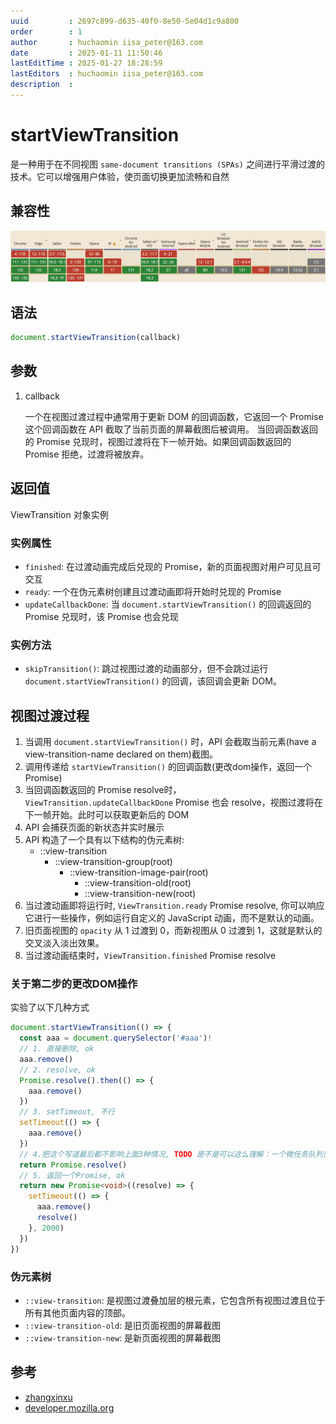 ```yaml
---
uuid         : 2697c899-d635-40f0-8e50-5e04d1c9a800
order        : 1
author       : huchaomin iisa_peter@163.com
date         : 2025-01-11 11:50:46
lastEditTime : 2025-01-27 18:28:59
lastEditors  : huchaomin iisa_peter@163.com
description  :
---
```

# startViewTransition

是一种用于在不同视图 `same-document transitions (SPAs)` 之间进行平滑过渡的技术。它可以增强用户体验，使页面切换更加流畅和自然

## 兼容性

![can_i_use](./can_i_use.png)

## 语法

```ts
document.startViewTransition(callback)
```

## 参数

1. callback

    一个在视图过渡过程中通常用于更新 DOM 的回调函数，它返回一个 Promise
    这个回调函数在 API 截取了当前页面的屏幕截图后被调用。
    当回调函数返回的 Promise 兑现时，视图过渡将在下一帧开始。如果回调函数返回的 Promise 拒绝，过渡将被放弃。

## 返回值

ViewTransition 对象实例

### 实例属性

- `finished`: 在过渡动画完成后兑现的 Promise，新的页面视图对用户可见且可交互
- `ready`: 一个在伪元素树创建且过渡动画即将开始时兑现的 Promise
- `updateCallbackDone`: 当 `document.startViewTransition()` 的回调返回的 Promise 兑现时，该 Promise 也会兑现

### 实例方法

- `skipTransition()`: 跳过视图过渡的动画部分，但不会跳过运行 `document.startViewTransition()` 的回调，该回调会更新 DOM。

## 视图过渡过程

1. 当调用 `document.startViewTransition()` 时，API 会截取当前元素(have a view-transition-name declared on them)截图。
2. 调用传递给 `startViewTransition()` 的回调函数(更改dom操作，返回一个 Promise)
3. 当回调函数返回的 Promise resolve时，`ViewTransition.updateCallbackDone` Promise 也会 resolve，视图过渡将在下一帧开始。此时可以获取更新后的 DOM
4. API 会捕获页面的新状态并实时展示
5. API 构造了一个具有以下结构的伪元素树:
    - ::view-transition
        - ::view-transition-group(root)
            - ::view-transition-image-pair(root)
                - ::view-transition-old(root)
                - ::view-transition-new(root)
6. 当过渡动画即将运行时, `ViewTransition.ready` Promise resolve, 你可以响应它进行一些操作，例如运行自定义的 JavaScript 动画，而不是默认的动画。
7. 旧页面视图的 `opacity` 从 1 过渡到 0，而新视图从 0 过渡到 1，这就是默认的交叉淡入淡出效果。
8. 当过渡动画结束时，`ViewTransition.finished` Promise resolve

### 关于第二步的更改DOM操作

实验了以下几种方式

```ts
document.startViewTransition(() => {
  const aaa = document.querySelector('#aaa')!
  // 1. 直接删除, ok
  aaa.remove()
  // 2. resolve, ok
  Promise.resolve().then(() => {
    aaa.remove()
  })
  // 3. setTimeout, 不行
  setTimeout(() => {
    aaa.remove()
  })
  // 4.把这个写道最后都不影响上面3种情况, TODO 是不是可以这么理解：一个微任务队列里面的操作dom动作，都可以被捕捉到
  return Promise.resolve()
  // 5. 返回一个Promise, ok
  return new Promise<void>((resolve) => {
    setTimeout(() => {
      aaa.remove()
      resolve()
    }, 2000)
  })
})
```

### 伪元素树

- `::view-transition`: 是视图过渡叠加层的根元素，它包含所有视图过渡且位于所有其他页面内容的顶部。
- `::view-transition-old`: 是旧页面视图的屏幕截图
- `::view-transition-new`: 是新页面视图的屏幕截图

<Demo src="./Demo.vue"></Demo>

## 参考

- [zhangxinxu](https://www.zhangxinxu.com/wordpress/2024/08/view-transitions-api/)
- [developer.mozilla.org](https://developer.mozilla.org/zh-CN/docs/Web/API/View_Transition_API)
